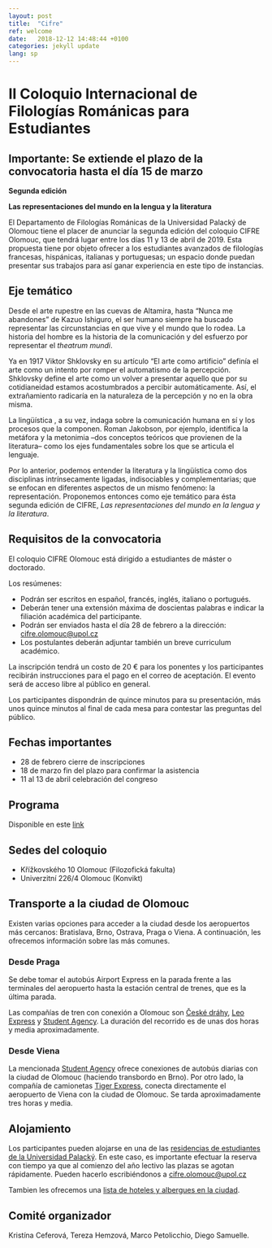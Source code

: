 ```yaml
---
layout: post
title:  "Cifre"
ref: welcome
date:   2018-12-12 14:48:44 +0100
categories: jekyll update
lang: sp
---
```


# II Coloquio Internacional de Filologías Románicas para Estudiantes

## Importante: Se extiende el plazo de la convocatoria hasta el día 15 de marzo

**Segunda edición**

**Las representaciones del mundo en la lengua y la literatura**

El Departamento de Filologías Románicas de la Universidad Palacký de Olomouc tiene el placer de anunciar la segunda edición del coloquio CIFRE Olomouc, que tendrá lugar entre los días 11 y 13 de abril de 2019. Esta propuesta tiene por objeto ofrecer a los estudiantes avanzados de filologías francesas, hispánicas, italianas y portuguesas; un espacio donde puedan presentar sus trabajos para así ganar experiencia en este tipo de instancias.

## Eje temático

Desde el arte rupestre en las cuevas de Altamira, hasta “Nunca me abandones” de Kazuo Ishiguro, el ser humano siempre ha buscado representar las circunstancias en que vive y el mundo que lo rodea. La historia del hombre es la historia de la comunicación y del esfuerzo por representar el *theatrum mundi*.

Ya en 1917 Viktor Shklovsky en su artículo “El arte como artificio” definía el arte como un intento por romper el automatismo de la percepción. Shklovsky define el arte como un volver a presentar aquello que por su cotidianeidad estamos acostumbrados a percibir automáticamente. Así, el extrañamiento radicaría en la naturaleza de la percepción y no en la obra misma.

La lingüística , a su vez, indaga sobre la comunicación humana en sí y los procesos que la componen. Roman Jakobson, por ejemplo, identifica la metáfora y la metonimia –dos conceptos teóricos que provienen de la literatura– como los ejes fundamentales sobre los que se articula el lenguaje.

Por lo anterior, podemos entender la literatura y la lingüística como dos disciplinas intrínsecamente ligadas, indisociables y complementarias; que se enfocan en diferentes aspectos de un mismo fenómeno: la representación. Proponemos entonces como eje temático para ésta segunda edición de CIFRE, *Las representaciones del mundo en la lengua y la literatura*.

## Requisitos de la convocatoria

El coloquio CIFRE Olomouc está dirigido a estudiantes de máster o doctorado.

Los resúmenes:

* Podrán ser escritos en español, francés, inglés, italiano o portugués.
* Deberán tener una extensión máxima de doscientas palabras e indicar la filiación académica del participante.
* Podrán ser enviados hasta el día 28 de febrero a la dirección: <cifre.olomouc@upol.cz>
* Los postulantes deberán adjuntar también un breve curriculum académico.

La inscripción tendrá un costo de 20 € para los ponentes y los participantes recibirán instrucciones para el pago en el correo de aceptación. El evento será de acceso libre al público en general.

Los participantes dispondrán de quince minutos para su presentación, más unos quince minutos al final de cada mesa para contestar las preguntas del público.

## Fechas importantes

* 28 de febrero cierre de inscripciones
* 18 de marzo fin del plazo para confirmar la asistencia
* 11 al 13 de abril celebración del congreso

## Programa

Disponible en este [link](assets/programa_cifre_2019.pdf)

## Sedes del coloquio

* Křížkovského 10 Olomouc (Filozofická fakulta)
* Univerzitní 226/4 Olomouc (Konvikt)

## Transporte a la ciudad de Olomouc

Existen varias opciones para acceder a la ciudad desde los aeropuertos más cercanos: Bratislava, Brno, Ostrava, Praga o Viena. A continuación, les ofrecemos información sobre las más comunes.

### Desde Praga

Se debe tomar el autobús Airport Express en la parada frente a las terminales del aeropuerto hasta la estación central de trenes, que es la última parada.

Las compañías de tren con conexión a Olomouc son [České dráhy](https://www.cd.cz/en/default.htm), [Leo Express](https://www.leoexpress.com/en) y [Student Agency](https://www.studentagency.eu/en/). La duración del recorrido es de unas dos horas y media aproximadamente.

### Desde Viena

La mencionada [Student Agency](https://www.studentagency.eu/en/) ofrece conexiones de autobús diarias con la ciudad de Olomouc (haciendo transbordo en Brno). Por otro lado, la compañía de camionetas [Tiger Express](https://www.firmy.cz/detail/12914885-tigerexpress-eu-ostrava-marianske-hory.html), conecta directamente el aeropuerto de Viena con la ciudad de Olomouc. Se tarda aproximadamente tres horas y media.

## Alojamiento

Los participantes pueden alojarse en una de las [residencias de estudiantes de la Universidad Palacký](https://skm.upol.cz/en/accommodation/accommodation-booking/accommodation-booking-for-employees/). En este caso, es importante efectuar la reserva con tiempo ya que al comienzo del año lectivo las plazas se agotan rápidamente. Pueden hacerlo escribiéndonos a cifre.olomouc@upol.cz 

Tambien les ofrecemos una [lista de hoteles y albergues en la ciudad](https://www.hotely.cz/olomouc/?page=1).

## Comité organizador

Kristína Ceferová, Tereza Hemzová, Marco Petolicchio, Diego Samuelle.
